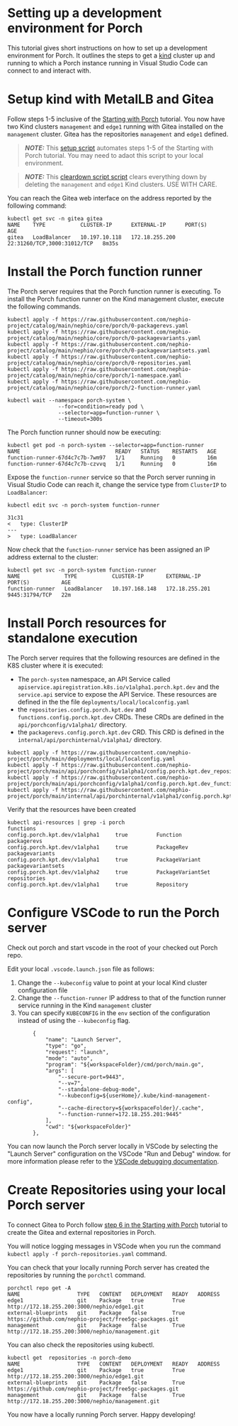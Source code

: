 # Setting up a development environment for Porch

This tutorial gives short instructions on how to set up a development environment for Porch. It outlines the steps to get a [kind](https://kind.sigs.k8s.io/) cluster up
and running to which a Porch instance running in Visual Studio Code can connect to and interact with.

# Setup kind with MetalLB and Gitea

Follow steps 1-5 inclusive of the [Starting with Porch](https://github.com/nephio-project/porch/tree/main/docs/tutorials/starting-with-porch) tutorial. You now have two Kind clusters `management` and `edge1` running with Gitea installed on the `management` cluster. Gitea has the repositories `management` and `edge1` defined.

> **_NOTE:_** This [setup script](bin/setup.sh) automates steps 1-5 of the Starting with Porch tutorial. You may need to adaot this script to your local environment.

> **_NOTE:_** This [cleardown script script](bin/cleardown.sh) clears everything down by deleting the `management` and `edge1` Kind clusters. USE WITH CARE.


You can reach the Gitea web interface on the address reported by the following command:
```
kubectl get svc -n gitea gitea        
NAME    TYPE           CLUSTER-IP      EXTERNAL-IP      PORT(S)                       AGE
gitea   LoadBalancer   10.197.10.118   172.18.255.200   22:31260/TCP,3000:31012/TCP   8m35s
```

# Install the Porch function runner

The Porch server requires that the Porch function runner is executing. To install the Porch function runner on the Kind management cluster, execute the following commands.

```
kubectl apply -f https://raw.githubusercontent.com/nephio-project/catalog/main/nephio/core/porch/0-packagerevs.yaml
kubectl apply -f https://raw.githubusercontent.com/nephio-project/catalog/main/nephio/core/porch/0-packagevariants.yaml
kubectl apply -f https://raw.githubusercontent.com/nephio-project/catalog/main/nephio/core/porch/0-packagevariantsets.yaml
kubectl apply -f https://raw.githubusercontent.com/nephio-project/catalog/main/nephio/core/porch/0-repositories.yaml
kubectl apply -f https://raw.githubusercontent.com/nephio-project/catalog/main/nephio/core/porch/1-namespace.yaml
kubectl apply -f https://raw.githubusercontent.com/nephio-project/catalog/main/nephio/core/porch/2-function-runner.yaml

kubectl wait --namespace porch-system \
                --for=condition=ready pod \
                --selector=app=function-runner \
                --timeout=300s
```

The Porch function runner should now be executing:

```
kubectl get pod -n porch-system --selector=app=function-runner
NAME                              READY   STATUS    RESTARTS   AGE
function-runner-67d4c7c7b-7wm97   1/1     Running   0          16m
function-runner-67d4c7c7b-czvvq   1/1     Running   0          16m
```

Expose the `function-runner` service so that the Porch server running in Visual Studio Code can reach it, change the service type from `ClusterIP` to `LoadBalancer`:

```
kubectl edit svc -n porch-system function-runner

31c31
<   type: ClusterIP
---
>   type: LoadBalancer
```

Now check that the `function-runner` service has been assigned an IP address external to the cluster:
```
kubectl get svc -n porch-system function-runner
NAME              TYPE           CLUSTER-IP       EXTERNAL-IP      PORT(S)          AGE
function-runner   LoadBalancer   10.197.168.148   172.18.255.201   9445:31794/TCP   22m
```

# Install Porch resources for standalone execution

The Porch server requires that the following resources are defined in the K8S cluster where it is executed:

- The `porch-system` namespace, an API Service called `apiservice.apiregistration.k8s.io/v1alpha1.porch.kpt.dev` and the `service.api` service to expose the API Service. These resources are defined in the the file `deployments/local/localconfig.yaml`
- the `repositories.config.porch.kpt.dev` and `functions.config.porch.kpt.dev` CRDs. These CRDs are defined in the `api/porchconfig/v1alpha1/` directory.
- the `packagerevs.config.porch.kpt.dev` CRD. This CRD is defined in the `internal/api/porchinternal/v1alpha1/` directory.

```
kubectl apply -f https://raw.githubusercontent.com/nephio-project/porch/main/deployments/local/localconfig.yaml
kubectl apply -f https://raw.githubusercontent.com/nephio-project/porch/main/api/porchconfig/v1alpha1/config.porch.kpt.dev_repositories.yaml
kubectl apply -f https://raw.githubusercontent.com/nephio-project/porch/main/api/porchconfig/v1alpha1/config.porch.kpt.dev_functions.yaml
kubectl apply -f https://raw.githubusercontent.com/nephio-project/porch/main/internal/api/porchinternal/v1alpha1/config.porch.kpt.dev_packagerevs.yaml
```
Verify that the resources have been created
```
kubectl api-resources | grep -i porch
functions                                      config.porch.kpt.dev/v1alpha1     true         Function
packagerevs                                    config.porch.kpt.dev/v1alpha1     true         PackageRev
packagevariants                                config.porch.kpt.dev/v1alpha1     true         PackageVariant
packagevariantsets                             config.porch.kpt.dev/v1alpha2     true         PackageVariantSet
repositories                                   config.porch.kpt.dev/v1alpha1     true         Repository
```

# Configure VSCode to run the Porch server

Check out porch and start vscode in the root of your checked out Porch repo.

Edit your local `.vscode.launch.json` file as follows:
1. Change the `--kubeconfig` value to point at your local Kind cluster configuration file
2. Change the `--function-runner` IP address to that of the function runner service running in the Kind `management` cluster
3. You can specify `KUBECONFIG` in the `env` section of the configuration instead of using the `--kubeconfig` flag.

```
        {
            "name": "Launch Server",
            "type": "go",
            "request": "launch",
            "mode": "auto",
            "program": "${workspaceFolder}/cmd/porch/main.go",
            "args": [
                "--secure-port=9443",
                "--v=7",
                "--standalone-debug-mode",
                "--kubeconfig=${userHome}/.kube/kind-management-config",
                "--cache-directory=${workspaceFolder}/.cache",
                "--function-runner=172.18.255.201:9445"
            ],
            "cwd": "${workspaceFolder}"
        },
```

You can now launch the Porch server locally in VSCode by selecting the "Launch Server" configuration on the VSCode "Run and Debug" window. for
more information please refer to the [VSCode debugging documentation](https://code.visualstudio.com/docs/editor/debugging).

# Create Repositories using your local Porch server

To connect Gitea to Porch follow [step 6 in the Starting with Porch](https://github.com/nephio-project/porch/tree/main/docs/tutorials/starting-with-porch#connect-the-gitea-repositories-to-porch) tutorial to create the Gitea and external repositories in Porch.

You will notice logging messages in VSCode when you run the command `kubectl apply -f porch-repositories.yaml` command.

You can check that your locally running Porch server has created the repositories by running the `porchctl` command.

```
porchctl repo get -A
NAME                  TYPE   CONTENT   DEPLOYMENT   READY   ADDRESS
edge1                 git    Package   true         True    http://172.18.255.200:3000/nephio/edge1.git
external-blueprints   git    Package   false        True    https://github.com/nephio-project/free5gc-packages.git
management            git    Package   false        True    http://172.18.255.200:3000/nephio/management.git
```

You can also check the repositories using kubectl.

```
kubectl get  repositories -n porch-demo  
NAME                  TYPE   CONTENT   DEPLOYMENT   READY   ADDRESS
edge1                 git    Package   true         True    http://172.18.255.200:3000/nephio/edge1.git
external-blueprints   git    Package   false        True    https://github.com/nephio-project/free5gc-packages.git
management            git    Package   false        True    http://172.18.255.200:3000/nephio/management.git
```

You now have a locally running Porch server. Happy developing!